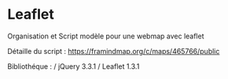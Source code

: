 # Leaflet
Organisation et Script modèle pour une webmap avec leaflet

Détaille du script :
https://framindmap.org/c/maps/465766/public


Bibliothéque :
  / jQuery 3.3.1
  / Leaflet 1.3.1
